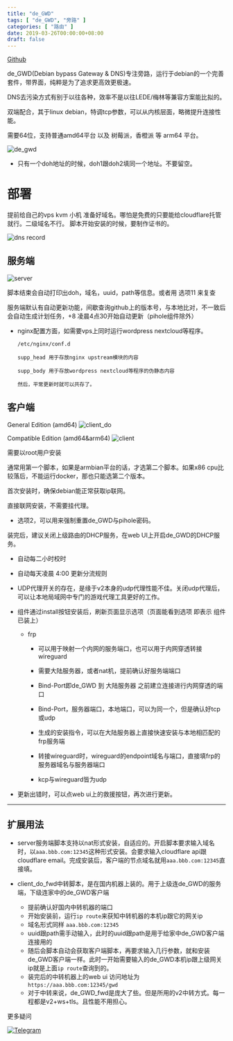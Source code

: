 ```yaml
---
title: "de_GWD"
tags: [ "de_GWD", "旁路" ]
categories: [ "路由" ]
date: 2019-03-26T00:00:00+08:00
draft: false
---
```


[Github](https://github.com/jacyl4/de_GWD)

de_GWD(Debian bypass Gateway & DNS)专注旁路，运行于debian的一个完善套件，带界面，纯粹是为了追求更高效更极速。    

DNS去污染方式有别于以往各种，效率不是以往LEDE/梅林等兼容方案能比拟的。    

双端配合，其于linux debian，特调tcp参数，可以从内核层面，略微提升连接性能。    

需要64位，支持普通amd64平台 以及 树莓派，香橙派 等 arm64 平台。    

![de_gwd](https://i.loli.net/2020/07/08/5Zgr29H4TR7WCtQ.png)    

- 只有一个doh地址的时候，doh1跟doh2填同一个地址。不要留空。    

# 部署

提前给自己的vps kvm 小机 准备好域名。哪怕是免费的只要能给cloudflare托管就行。二级域名不行。 脚本开始安装的时候，要制作证书的。

![dns record](https://i.loli.net/2019/04/04/5ca5beea00c91.png)    

## 服务端

![server](https://i.loli.net/2020/06/10/qWVbimIha9s1UeJ.png)


脚本结束会自动打印出doh，域名，uuid，path等信息。或者用 选项11 来复查    

服务端默认有自动更新功能，间歇查询github上的版本号，与本地比对，不一致后会自动生成计划任务，+8 凌晨4点30开始自动更新（pihole组件除外）

- nginx配置方面，如需要vps上同时运行wordpress nextcloud等程序。    

      /etc/nginx/conf.d    

      supp_head 用于存放nginx upstream模块的内容    

      supp_body 用于存放wordpress nextcloud等程序的伪静态内容    

      然后，平常更新时就可以共存了。    


## 客户端


General Edition (amd64)
![client_do](https://i.loli.net/2020/06/10/F1mkOphUEBTgxVr.png)    


Compatible Edition (amd64&arm64)
![client](https://i.loli.net/2020/06/10/iJ2vKInt8VNBWYz.png)


需要以root用户安装

通常用第一个脚本，如果是armbian平台的话，才选第二个脚本。如果x86 cpu比较落后，不能运行docker，那也只能选第二个版本。

首次安装时，确保debian能正常获取ip联网。

直接联网安装，不需要挂代理。

- 选项2，可以用来强制重置de_GWD与pihole密码。

装完后，建议关闭上级路由的DHCP服务，在web UI上开启de_GWD的DHCP服务。


- 自动每二小时校时

- 自动每天凌晨 4:00 更新分流规则

- UDP代理开关的存在，是缘于v2本身的udp代理性能不佳。关闭udp代理后，可以让本地局域网中专门的游戏代理工具更好的工作。

- 组件通过install按钮安装后，刷新页面显示选项（页面能看到选项 即表示 组件已装上）
   - frp
      - 可以用于映射一个内网的服务端口，也可以用于内网穿透转接wireguard

      - 需要大陆服务器，或者nat机，提前确认好服务端端口

      - Bind-Port即de_GWD 到 大陆服务器 之前建立连接进行内网穿透的端口

      - Bind-Port，服务器端口，本地端口，可以为同一个，但是确认好tcp或udp

      - 生成的安装指令，可以在大陆服务器上直接快速安装与本地相匹配的frp服务端

      - 转接wireguard时，wireguard的endpoint域名与端口，直接填frp的服务器域名与服务器端口

      - kcp与wireguard皆为udp

- 更新出错时，可以点web ui上的救援按钮，再次进行更新。

***

## 扩展用法

- server服务端脚本支持以nat形式安装，自适应的。开启脚本要求输入域名时，以`aaa.bbb.com:12345`这种形式安装。会要求输入cloudflare api跟cloudflare email。完成安装后，客户端的节点域名就用`aaa.bbb.com:12345`直接填。

- client_do_fwd中转脚本，是在国内机器上装的。用于上级连de_GWD的服务端，下级连家中的de_GWD客户端
   
   - 提前确认好国内中转机器的端口
   - 开始安装前，运行`ip route`来获知中转机器的本机ip跟它的网关ip
   - 域名形式同样 `aaa.bbb.com:12345`
   - uuid跟path需手动输入，此时的uuid跟path是用于给家中de_GWD客户端连接用的
   - 随后会脚本自动会获取客户端脚本，再要求输入几行参数，就和安装de_GWD客户端一样。此时一开始需要输入的de_GWD本机ip跟上级网关ip就是上面`ip route`查询到的。
   - 装完后的中转机器上的web ui 访问地址为 `https://aaa.bbb.com:12345/gwd`
   - 对于中转来说，de_GWD_fwd是庞大了些。但是所用的v2中转方式。每一程都是v2+ws+tls。且性能不用担心。
  

更多疑问 

[![Telegram](https://cdn.rawgit.com/Patrolavia/telegram-badge/8fe3382b/chat.svg)](https://t.me/de_GWD)  
